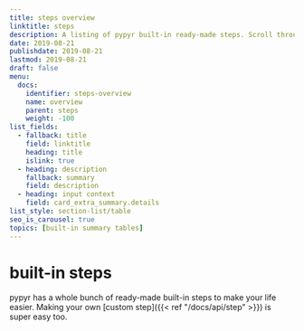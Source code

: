 ```yaml
---
title: steps overview
linktitle: steps
description: A listing of pypyr built-in ready-made steps. Scroll through all pypyr's built-in steps here.
date: 2019-08-21
publishdate: 2019-08-21
lastmod: 2019-08-21
draft: false
menu:
  docs:
    identifier: steps-overview
    name: overview
    parent: steps
    weight: -100
list_fields:
  - fallback: title
    field: linktitle
    heading: title
    islink: true
  - heading: description
    fallback: summary
    field: description
  - heading: input context
    field: card_extra_summary.details
list_style: section-list/table
seo_is_carousel: true
topics: [built-in summary tables]
---
```

# built-in steps
pypyr has a whole bunch of ready-made built-in steps to make your life easier.
Making your own [custom step]({{< ref "/docs/api/step" >}}) is super easy too.
